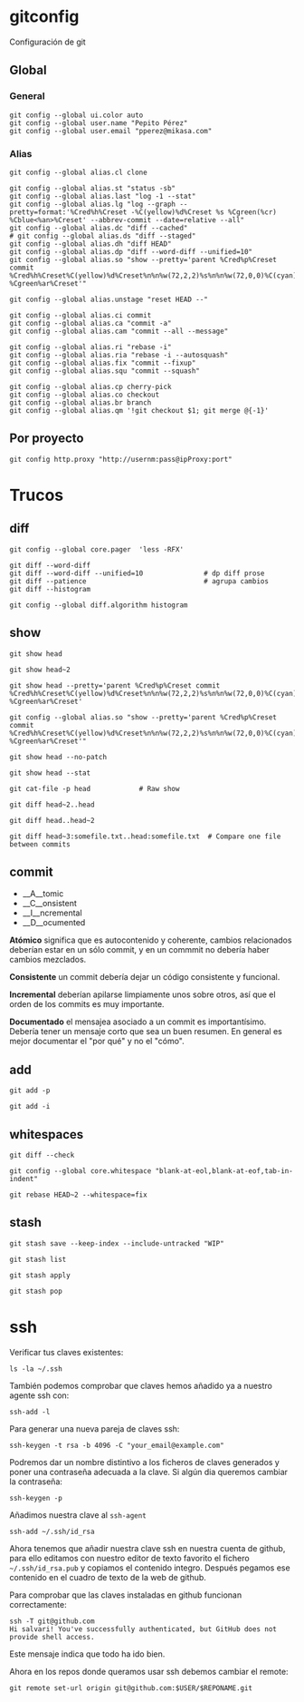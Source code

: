 # gitconfig
Configuración de git

## Global

### General

    git config --global ui.color auto
    git config --global user.name "Pepito Pérez"
    git config --global user.email "pperez@mikasa.com"

### Alias

    git config --global alias.cl clone

    git config --global alias.st "status -sb"
    git config --global alias.last "log -1 --stat"
    git config --global alias.lg "log --graph --pretty=format:'%Cred%h%Creset -%C(yellow)%d%Creset %s %Cgreen(%cr) %Cblue<%an>%Creset' --abbrev-commit --date=relative --all"
    git config --global alias.dc "diff --cached"
    # git config --global alias.ds "diff --staged"
    git config --global alias.dh "diff HEAD"
    git config --global alias.dp "diff --word-diff --unified=10"
    git config --global alias.so "show --pretty='parent %Cred%p%Creset commit %Cred%h%Creset%C(yellow)%d%Creset%n%n%w(72,2,2)%s%n%n%w(72,0,0)%C(cyan)%an%Creset %Cgreen%ar%Creset'"

    git config --global alias.unstage "reset HEAD --"

    git config --global alias.ci commit
    git config --global alias.ca "commit -a"
    git config --global alias.cam "commit --all --message"

    git config --global alias.ri "rebase -i"
    git config --global alias.ria "rebase -i --autosquash"
    git config --global alias.fix "commit --fixup"
    git config --global alias.squ "commit --squash"

    git config --global alias.cp cherry-pick
    git config --global alias.co checkout
    git config --global alias.br branch
    git config --global alias.qm '!git checkout $1; git merge @{-1}'

## Por proyecto

    git config http.proxy "http://usernm:pass@ipProxy:port"


# Trucos

## diff

    git config --global core.pager  'less -RFX'

    git diff --word-diff
    git diff --word-diff --unified=10               # dp diff prose
    git diff --patience                             # agrupa cambios
    git diff --histogram

    git config --global diff.algorithm histogram


## show

    git show head

    git show head~2

    git show head --pretty='parent %Cred%p%Creset commit %Cred%h%Creset%C(yellow)%d%Creset%n%n%w(72,2,2)%s%n%n%w(72,0,0)%C(cyan)%an%Creset %Cgreen%ar%Creset'

    git config --global alias.so "show --pretty='parent %Cred%p%Creset commit %Cred%h%Creset%C(yellow)%d%Creset%n%n%w(72,2,2)%s%n%n%w(72,0,0)%C(cyan)%an%Creset %Cgreen%ar%Creset'"

    git show head --no-patch

    git show head --stat

    git cat-file -p head            # Raw show

    git diff head~2..head

    git diff head..head~2

    git diff head~3:somefile.txt..head:somefile.txt  # Compare one file between commits

## commit

* __A__tomic
* __C__onsistent
* __I__ncremental
* __D__ocumented

__Atómico__ significa que es autocontenido y coherente, cambios
relacionados deberían estar en un sólo commit, y en un commmit no
debería haber cambios mezclados.

__Consistente__ un commit debería dejar un código consistente y funcional.

__Incremental__ deberían apilarse limpiamente unos sobre otros, así
que el orden de los commits es muy importante.

__Documentado__ el mensajea asociado a un commit es
importantísimo. Debería tener un mensaje corto que sea un buen
resumen. En general es mejor documentar el "por qué" y no el "cómo".

## add

    git add -p

    git add -i

## whitespaces

    git diff --check

    git config --global core.whitespace "blank-at-eol,blank-at-eof,tab-in-indent"

    git rebase HEAD~2 --whitespace=fix

## stash

    git stash save --keep-index --include-untracked "WIP"

    git stash list

    git stash apply

    git stash pop

# ssh

Verificar tus claves existentes:

    ls -la ~/.ssh
    
También podemos comprobar que claves hemos añadido ya a nuestro agente ssh con:

    ssh-add -l

Para generar una nueva pareja de claves ssh:

    ssh-keygen -t rsa -b 4096 -C "your_email@example.com"


Podremos dar un nombre distintivo a los ficheros de claves generados y
poner una contraseña adecuada a la clave. Si algún dia queremos
cambiar la contraseña:

    ssh-keygen -p

Añadimos nuestra clave al `ssh-agent`

    ssh-add ~/.ssh/id_rsa
    
Ahora tenemos que añadir nuestra clave ssh en nuestra cuenta de github,
para ello editamos con nuestro editor de texto favorito el fichero
`~/.ssh/id_rsa.pub` y copiamos el contenido integro. Después pegamos ese
contenido en el cuadro de texto de la web de github.

Para comprobar que las claves instaladas en github funcionan
correctamente:

    ssh -T git@github.com
    Hi salvari! You've successfully authenticated, but GitHub does not provide shell access.

Este mensaje indica que todo ha ido bien.

Ahora en los repos donde queramos usar ssh debemos cambiar el remote:

    git remote set-url origin git@github.com:$USER/$REPONAME.git
